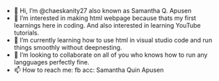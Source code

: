- 👋 Hi, I’m @chaeskanity27 also known as Samantha Q. Apusen
- 👀 I’m interested in making html webpage because thats my first learnings here in coding. And also interested in learning YouTube tutorials.
- 🌱 I’m currently learning how to use html in visual studio code and run things smoothly without deepnesting.
- 💞️ I’m looking to collaborate on all of you who knows how to run any langguages perfectly fine.
- 📫 How to reach me: fb acc: Samantha Quin Apusen

<!---
chaeskanity27/chaeskanity27 is a ✨ special ✨ repository because its `README.md` (this file) appears on your GitHub profile.
You can click the Preview link to take a look at your changes.
--->
